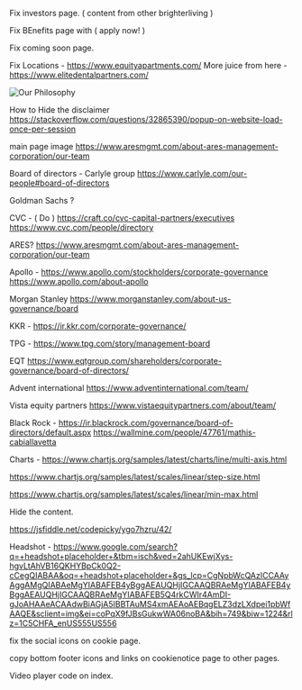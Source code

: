 Fix investors page. ( content from other brighterliving )

Fix BEnefits page with ( apply now! )

Fix coming soon page. 

Fix Locations -  https://www.equityapartments.com/
More juice from here - https://www.elitedentalpartners.com/






<picture><!--[if IE 9]><video style="display: none;"><![endif]--><source srcset="https://www.aresmgmt.com/sites/default/files/styles/d08/public/images/2020-01/20191203_ares_nyc_0072x_0.jpg?itok=Wqy0o7ei 1x" media="all and (max-width: 767.98px)" type="image/jpeg"><source srcset="https://www.aresmgmt.com/sites/default/files/styles/d10/public/images/2020-01/20191203_ares_nyc_0072x_0.jpg?itok=Hm4kceHE 1x" media="all and (min-width: 768px)" type="image/jpeg"><source srcset="https://www.aresmgmt.com/sites/default/files/styles/d12/public/images/2020-01/20191203_ares_nyc_0072x_0.jpg?itok=dGTK5aCD 1x" media="all and (min-width: 992px)" type="image/jpeg"><!--[if IE 9]></video><![endif]--><img src="https://www.aresmgmt.com/sites/default/files/styles/d08/public/images/2020-01/20191203_ares_nyc_0072x_0.jpg?itok=Wqy0o7ei" alt="Our Philosophy" typeof="foaf:Image" class="img-fluid"></picture>


How to Hide the disclaimer 
https://stackoverflow.com/questions/32865390/popup-on-website-load-once-per-session


main page image 
https://www.aresmgmt.com/about-ares-management-corporation/our-team

Board of directors - 
Carlyle group 
https://www.carlyle.com/our-people#board-of-directors

Goldman Sachs ?

CVC -  ( Do )
https://craft.co/cvc-capital-partners/executives
https://www.cvc.com/people/directory


ARES?
https://www.aresmgmt.com/about-ares-management-corporation/our-team

Apollo - 
https://www.apollo.com/stockholders/corporate-governance
https://www.apollo.com/about-apollo

Morgan Stanley 
https://www.morganstanley.com/about-us-governance/board

KKR - 
https://ir.kkr.com/corporate-governance/

TPG - 
https://www.tpg.com/story/management-board


EQT 
https://www.eqtgroup.com/shareholders/corporate-governance/board-of-directors/

Advent international 
https://www.adventinternational.com/team/

Vista equity partners 
https://www.vistaequitypartners.com/about/team/


Black Rock - 
https://ir.blackrock.com/governance/board-of-directors/default.aspx
https://wallmine.com/people/47761/mathis-cabiallavetta









Charts - 
https://www.chartjs.org/samples/latest/charts/line/multi-axis.html

https://www.chartjs.org/samples/latest/scales/linear/step-size.html

https://www.chartjs.org/samples/latest/scales/linear/min-max.html



Hide the content. 

https://jsfiddle.net/codepicky/ygo7hzru/42/

Headshot -   https://www.google.com/search?q=+headshot+placeholder+&tbm=isch&ved=2ahUKEwjXys-hgvLtAhVB16QKHYBpCk0Q2-cCegQIABAA&oq=+headshot+placeholder+&gs_lcp=CgNpbWcQAzICCAAyAggAMgQIABAeMgYIABAFEB4yBggAEAUQHjIGCAAQBRAeMgYIABAFEB4yBggAEAUQHjIGCAAQBRAeMgYIABAFEB5Q4rkCWIr4AmDI-gJoAHAAeACAAdwBiAGjA5IBBTAuMS4xmAEAoAEBqgELZ3dzLXdpei1pbWfAAQE&sclient=img&ei=coPqX9fJBsGukwWA06noBA&bih=749&biw=1224&rlz=1C5CHFA_enUS555US556



fix the social icons on cookie page. 

copy bottom footer icons and links on cookienotice page to other pages. 


Video player code on index. 


<div class="wp-block-column">
	<div class="wp-block-group brightcove-block">		
		<!-- Start of Brightcove Experience Player -->
		<div data-experience="5db863d3f840430023f5f506"
			data-video-ids="6027653473001" data-usage="cms:wordpress:5.6:1.8.0:experiencejavascript" style="display: block; position: relative; min-width: 0px max-width: 640px; width: 100%; height: 100%;">
		</div>
	<script data-src="https://players.brightcove.net/5843213364001/experience_5db863d3f840430023f5f506/live.js"></script>
		<!-- End of Brightcove Experience Player -->
</div>

	<p></p>
</div>



APP - 
Install the react charts in it and make it work for opportunity costs etc. 

Create page with Values: 
https://heartland.com/who-we-are/heartland-dental.html



DEPLOY - 
https://blog.logrocket.com/8-ways-to-deploy-a-react-app-for-free/


Build dental website - 
https://www.changehealthcare.com/


Put these Pros in the why page - 
https://www.dentaltown.com/magazine/article/7054/the-cons-and-pros-of-dsos#:~:text=Not%20only%20can%20DSOs%20help,significant%20help%20to%20new%20dentists.


Great Dentists pics : 
https://www.dentalcarealliance.net/affiliation-opportunities/dental-practice-transitions/

https://www.dentalcarealliance.net/?utm_source=dentalcarealliance.com&utm_medium=redirect


/ questions /
https://www.blackstone.com/careers/students/


pics various locations :
https://www.equityapartments.com/
